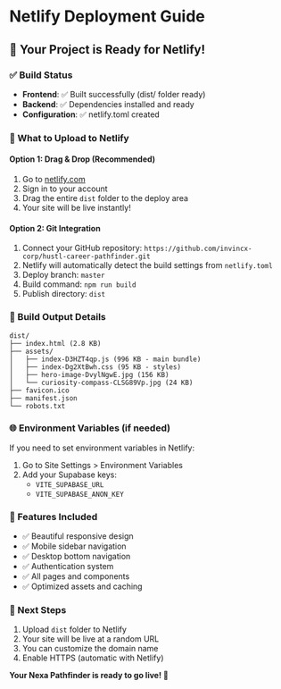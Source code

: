 # Netlify Deployment Guide

## 🚀 Your Project is Ready for Netlify!

### ✅ Build Status
- **Frontend**: ✅ Built successfully (dist/ folder ready)
- **Backend**: ✅ Dependencies installed and ready
- **Configuration**: ✅ netlify.toml created

### 📁 What to Upload to Netlify

#### Option 1: Drag & Drop (Recommended)
1. Go to [netlify.com](https://netlify.com)
2. Sign in to your account
3. Drag the entire `dist` folder to the deploy area
4. Your site will be live instantly!

#### Option 2: Git Integration
1. Connect your GitHub repository: `https://github.com/invincx-corp/hustl-career-pathfinder.git`
2. Netlify will automatically detect the build settings from `netlify.toml`
3. Deploy branch: `master`
4. Build command: `npm run build`
5. Publish directory: `dist`

### 🔧 Build Output Details
```
dist/
├── index.html (2.8 KB)
├── assets/
│   ├── index-D3HZT4qp.js (996 KB - main bundle)
│   ├── index-Dg2XtBwh.css (95 KB - styles)
│   ├── hero-image-DvylNgwE.jpg (156 KB)
│   └── curiosity-compass-CLSG89Vp.jpg (24 KB)
├── favicon.ico
├── manifest.json
└── robots.txt
```

### 🌐 Environment Variables (if needed)
If you need to set environment variables in Netlify:
1. Go to Site Settings > Environment Variables
2. Add your Supabase keys:
   - `VITE_SUPABASE_URL`
   - `VITE_SUPABASE_ANON_KEY`

### 📱 Features Included
- ✅ Beautiful responsive design
- ✅ Mobile sidebar navigation
- ✅ Desktop bottom navigation
- ✅ Authentication system
- ✅ All pages and components
- ✅ Optimized assets and caching

### 🎯 Next Steps
1. Upload `dist` folder to Netlify
2. Your site will be live at a random URL
3. You can customize the domain name
4. Enable HTTPS (automatic with Netlify)

**Your Nexa Pathfinder is ready to go live! 🎉**

